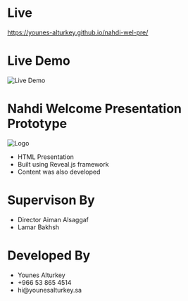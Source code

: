 # Live

https://younes-alturkey.github.io/nahdi-wel-pre/

# Live Demo

![Live Demo](https://github.com/younes-alturkey/nahdi-wel-pre/blob/master/demo.gif)

# Nahdi Welcome Presentation Prototype

![Logo](https://github.com/younes-alturkey/nahdi-wel-pre/blob/gh-pages/demo.gif)

<ul>
<li>HTML Presentation</li>
<li>Built using Reveal.js framework</li>
<li>Content was also developed</li>
</ul>

# Supervison By

<ul>
<li>Director Aiman Alsaggaf</li>
<li>Lamar Bakhsh</li>
</ul>

# Developed By

<ul>
<li>Younes Alturkey</li>
<li>+966 53 865 4514</li>
<li>hi@younesalturkey.sa</li>
</ul>
